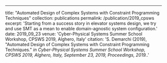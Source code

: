 ---
title: "Automated Design of Complex Systems with Constraint Programming Techniques"
collection: publications
permalink: /publication/2019_cpsws
excerpt: 'Starting from a success story in elevator systems design, we try and use SMT as a mean to enable domain-agnostic system configuration.'
date: 2019_09_23
venue: 'Cyber-Physical Systems Summer School Workshop, CPSWS 2019, Alghero, Italy'
citation: 'S. Demarchi (2019),
          &quot;Automated Design of Complex Systems with Constraint Programming Techniques.&quot;
          <i>in Cyber-Physical Systems Summer School Workshop, CPSWS 2019, Alghero, Italy,
          September 23, 2019, Proceedings, 2019.</i>.'
